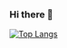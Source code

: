 ### Hi there 👋

[![Top Langs](https://github-readme-stats.vercel.app/api/top-langs/?username=tavodevcode)](https://github.com/anuraghazra/github-readme-stats)


<!--
**tavodevcode/tavodevcode** is a ✨ _special_ ✨ repository because its `README.md` (this file) appears on your GitHub profile.

Here are some ideas to get you started:

- 🔭 I’m currently working on ...
- 🌱 I’m currently learning ...
- 👯 I’m looking to collaborate on ...
- 🤔 I’m looking for help with ...
- 💬 Ask me about ...
- 📫 How to reach me: ...
- 😄 Pronouns: ...
- ⚡ Fun fact: ...
-->
